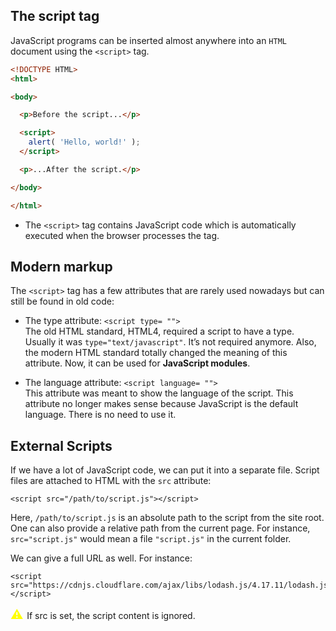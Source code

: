 ## The script tag
JavaScript programs can be inserted almost anywhere into an ``HTML`` document using the ```<script>``` tag. 
```HTML
<!DOCTYPE HTML>
<html>

<body>

  <p>Before the script...</p>

  <script>
    alert( 'Hello, world!' );
  </script>

  <p>...After the script.</p>

</body>

</html>
```

- The ```<script>``` tag contains JavaScript code which is automatically executed when the browser processes the tag.

## Modern markup
The ```<script>``` tag has a few attributes that are rarely used nowadays but can still be found in old code:
- The type attribute: ```<script type= "">```  
The old HTML standard, HTML4, required a script to have a type. Usually it was ``type="text/javascript"``. It’s not required anymore. Also, the modern HTML standard totally changed the meaning of this attribute. Now, it can be used for **JavaScript modules**. 

- The language attribute: ```<script language= "">```  
This attribute was meant to show the language of the script. This attribute no longer makes sense because JavaScript is the default language. There is no need to use it.

## External Scripts
If we have a lot of JavaScript code, we can put it into a separate file.
Script files are attached to HTML with the ``src`` attribute:
```JS
<script src="/path/to/script.js"></script>
``` 

Here, ```/path/to/script.js``` is an absolute path to the script from the site root. One can also provide a relative path from the current page. For instance, ```src="script.js"``` would mean a file ```"script.js"``` in the current folder.

We can give a full URL as well. For instance:
```JS
<script src="https://cdnjs.cloudflare.com/ajax/libs/lodash.js/4.17.11/lodash.js"></script>
```
 <span style="color:yellow; font-size: 20px"> ⚠ </span> If src is set, the script content is ignored.



